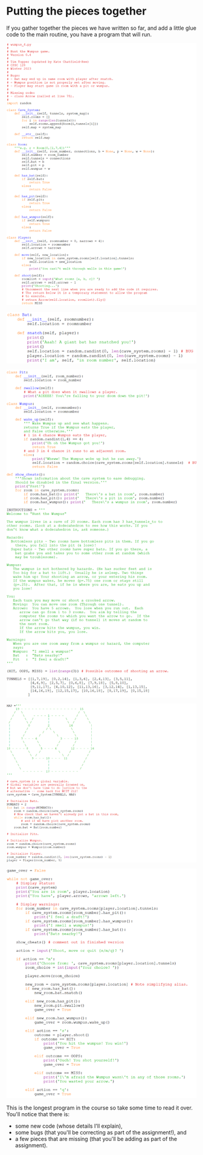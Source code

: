 # Putting the pieces together

If you gather together the pieces we have written so far, and add a
little glue code to the main routine, you have a program that will run.

![](15_wumpus_1.py.png)

![](15_wumpus_2.py.png)

![](15_wumpus_3.py.png)

![](15_wumpus_4.py.png)

![](15_wumpus_5.py.png)

This is the longest program in the course so take some time to read it
over. You'll notice that there is:

-   some new code (whose details I'll explain),
-   some bugs (that you'll be correcting as part of the assignment!),
    and
-   a few pieces that are missing (that you'll be adding as part of the
    assignment).
